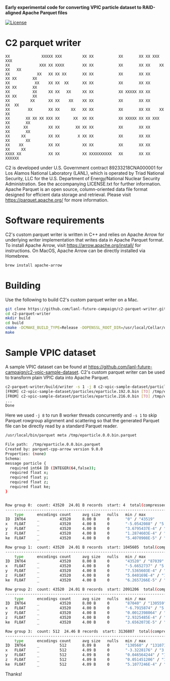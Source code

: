 **Early experimental code for converting VPIC particle dataset to RAID-aligned Apache Parquet files**

[![License](https://img.shields.io/badge/license-New%20BSD-blue.svg)](LICENSE.txt)

C2 parquet writer
================

```
XX              XXXXX XXX         XX XX           XX       XX XX XXX         XXX
XX             XXX XX XXXX        XX XX           XX       XX XX    XX     XX   XX
XX            XX   XX XX XX       XX XX           XX       XX XX      XX XX       XX
XX           XX    XX XX  XX      XX XX           XX       XX XX      XX XX       XX
XX          XX     XX XX   XX     XX XX           XX XXXXX XX XX      XX XX       XX
XX         XX      XX XX    XX    XX XX           XX       XX XX     XX  XX
XX        XX       XX XX     XX   XX XX           XX       XX XX    XX   XX
XX       XX XX XX XXX XX      XX  XX XX           XX XXXXX XX XX XXX     XX       XX
XX      XX         XX XX       XX XX XX           XX       XX XX         XX       XX
XX     XX          XX XX        X XX XX           XX       XX XX         XX       XX
XX    XX           XX XX          XX XX           XX       XX XX          XX     XX
XXXX XX            XX XX          XX XXXXXXXXXX   XX       XX XX            XXXXXX
```

C2 is developed under U.S. Government contract 89233218CNA000001 for Los Alamos National Laboratory (LANL), which is operated by Triad National Security, LLC for the U.S. Department of Energy/National Nuclear Security Administration. See the accompanying LICENSE.txt for further information.
Apache Parquet is an open source, column-oriented data file format designed for efficient data storage and retrieval. Please visit https://parquet.apache.org/ for more information.

# Software requirements

C2's custom parquet writer is written in C++ and relies on Apache Arrow for underlying writer implementation that writes data in Apache Parquet format. To install Apache Arrow, visit https://arrow.apache.org/install/ for instructions. On MacOS, Apache Arrow can be directly installed via Homebrew.

```bash
brew install apache-arrow
```

# Building

Use the following to build C2's custom parquet writer on a Mac.

```bash
git clone https://github.com/lanl-future-campaign/c2-parquet-writer.git
cd c2-parquet-writer
mkdir build
cd build
cmake -DCMAKE_BUILD_TYPE=Release -DOPENSSL_ROOT_DIR=/usr/local/Cellar/openssl@1.1/1.1.1q ..
make
```

# Sample VPIC dataset

A sample VPIC dataset can be found at https://github.com/lanl-future-campaign/c2-vpic-sample-dataset. C2's custom parquet writer can be used to transform plain VPIC data into Apache Parquet.

```bash
c2-parquet-writer/build/writer -s 1 -j 8 c2-vpic-sample-dataset/particles /tmp
[FROM] c2-vpic-sample-dataset/particles/eparticle.192.0.bin [TO] /tmp/eparticle.192.0.bin.parquet [WHERE] 131072 particles were processed
[FROM] c2-vpic-sample-dataset/particles/eparticle.216.0.bin [TO] /tmp/eparticle.216.0.bin.parquet [WHERE] 131072 particles were processed
...
Done
```

Here we used `-j 8` to run 8 worker threads concurrently and `-s 1` to skip Parquet rowgroup alignment and scattering so that the generated Parquet file can be directly read by a standard Parquet reader.

```bash
/usr/local/bin/parquet meta /tmp/eparticle.0.0.bin.parquet

File path:  /tmp/eparticle.0.0.bin.parquet
Created by: parquet-cpp-arrow version 9.0.0
Properties: (none)
Schema:
message particle {
  required int64 ID (INTEGER(64,false));
  required float x;
  required float y;
  required float z;
  required float ke;
}


Row group 0:  count: 43520  24.01 B records  start: 4  total(compressed): 1020.245 kB total(uncompressed):1020.245 kB 
--------------------------------------------------------------------------------
    type      encodings count     avg size   nulls   min / max
ID  INT64     _         43520     8.00 B     0       "0" / "43519"
x   FLOAT     _         43520     4.00 B     0       "-5.0542088" / "5.7554708"
y   FLOAT     _         43520     4.00 B     0       "3.6795437E-4" / "15.999921"
z   FLOAT     _         43520     4.00 B     0       "1.2874603E-4" / "15.999313"
ke  FLOAT     _         43520     4.00 B     0       "5.4070908E-5" / "0.4867184"

Row group 1:  count: 43520  24.01 B records  start: 1045605  total(compressed): 1020.245 kB total(uncompressed):1020.245 kB 
--------------------------------------------------------------------------------
    type      encodings count     avg size   nulls   min / max
ID  INT64     _         43520     8.00 B     0       "43520" / "87039"
x   FLOAT     _         43520     4.00 B     0       "-5.6652737" / "5.755508"
y   FLOAT     _         43520     4.00 B     0       "7.5365603E-4" / "15.999394"
z   FLOAT     _         43520     4.00 B     0       "5.040169E-4" / "15.999879"
ke  FLOAT     _         43520     4.00 B     0       "6.2657266E-5" / "0.44745767"

Row group 2:  count: 43520  24.01 B records  start: 2091206  total(compressed): 1020.245 kB total(uncompressed):1020.245 kB 
--------------------------------------------------------------------------------
    type      encodings count     avg size   nulls   min / max
ID  INT64     _         43520     8.00 B     0       "87040" / "130559"
x   FLOAT     _         43520     4.00 B     0       "-6.7915874" / "5.364933"
y   FLOAT     _         43520     4.00 B     0       "0.0012398064" / "15.999388"
z   FLOAT     _         43520     4.00 B     0       "2.9325485E-4" / "15.999979"
ke  FLOAT     _         43520     4.00 B     0       "3.6562073E-5" / "0.4704048"

Row group 3:  count: 512  24.46 B records  start: 3136807  total(compressed): 12.230 kB total(uncompressed):12.230 kB 
--------------------------------------------------------------------------------
    type      encodings count     avg size   nulls   min / max
ID  INT64     _         512       8.09 B     0       "130560" / "131071"
x   FLOAT     _         512       4.09 B     0       "-3.3228176" / "3.0983238"
y   FLOAT     _         512       4.09 B     0       "0.046564244" / "15.985233"
z   FLOAT     _         512       4.09 B     0       "0.051451206" / "15.957799"
ke  FLOAT     _         512       4.09 B     0       "5.1077246E-4" / "0.28176078"
```

Thanks!


